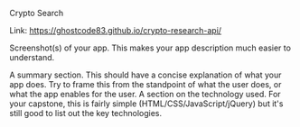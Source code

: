 Crypto Search

Link: https://ghostcode83.github.io/crypto-research-api/

Screenshot(s) of your app. This makes your app description much easier to understand.

A summary section. This should have a concise explanation of what your app does. Try to frame this from the standpoint of what the user does, or what the app enables for the user.
A section on the technology used. For your capstone, this is fairly simple (HTML/CSS/JavaScript/jQuery) but it's still good to list out the key technologies.
